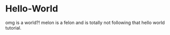 # Hello-World
omg is a world?!
melon is a felon and is totally not following that hello world tutorial.
